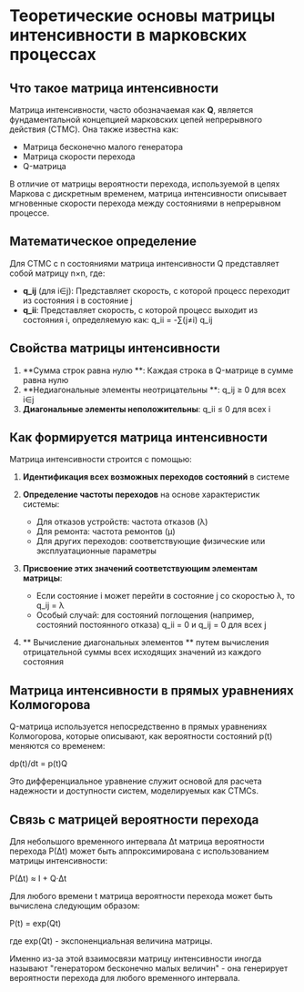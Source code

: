 # Теоретические основы матрицы интенсивности в марковских процессах

## Что такое матрица интенсивности

Матрица интенсивности, часто обозначаемая как **Q**, является фундаментальной концепцией марковских цепей непрерывного действия (CTMC). Она также известна как:

- Матрица бесконечно малого генератора
- Матрица скорости перехода
- Q-матрица

В отличие от матрицы вероятности перехода, используемой в цепях Маркова с дискретным временем, матрица интенсивности описывает мгновенные скорости перехода между состояниями в непрерывном процессе.

## Математическое определение

Для CTMC с n состояниями матрица интенсивности Q представляет собой матрицу n×n, где:

- **q_ij** (для i∈j): Представляет скорость, с которой процесс переходит из состояния i в состояние j
- **q_ii**: Представляет скорость, с которой процесс выходит из состояния i, определяемую как:
  q_ii = -∑(j≠i) q_ij

## Свойства матрицы интенсивности

1. **Сумма строк равна нулю **: Каждая строка в Q-матрице в сумме равна нулю
2. **Недиагональные элементы неотрицательны **: q_ij ≥ 0 для всех i∈j
3. **Диагональные элементы неположительны**: q_ii ≤ 0 для всех i

## Как формируется матрица интенсивности

Матрица интенсивности строится с помощью:

1. **Идентификация всех возможных переходов состояний** в системе
2. **Определение частоты переходов** на основе характеристик системы:
   - Для отказов устройств: частота отказов (λ)
   - Для ремонта: частота ремонтов (μ)
   - Для других переходов: соответствующие физические или эксплуатационные параметры

3. **Присвоение этих значений соответствующим элементам матрицы**:
   - Если состояние i может перейти в состояние j со скоростью λ, то q_ij = λ
   - Особый случай: для состояний поглощения (например, состояний постоянного отказа) q_ii = 0 и q_ij = 0 для всех j

4. ** Вычисление диагональных элементов ** путем вычисления отрицательной суммы всех исходящих значений из каждого состояния

## Матрица интенсивности в прямых уравнениях Колмогорова

Q-матрица используется непосредственно в прямых уравнениях Колмогорова, которые описывают, как вероятности состояний p(t) меняются со временем:

dp(t)/dt = p(t)Q

Это дифференциальное уравнение служит основой для расчета надежности и доступности систем, моделируемых как CTMCs.

## Связь с матрицей вероятности перехода

Для небольшого временного интервала Δt матрица вероятности перехода P(Δt) может быть аппроксимирована с использованием матрицы интенсивности:

P(Δt) ≈ I + Q·Δt

Для любого времени t матрица вероятности перехода может быть вычислена следующим образом:

P(t) = exp(Qt)

где exp(Qt) - экспоненциальная величина матрицы.

Именно из-за этой взаимосвязи матрицу интенсивности иногда называют "генератором бесконечно малых величин" - она генерирует вероятности перехода для любого временного интервала.



